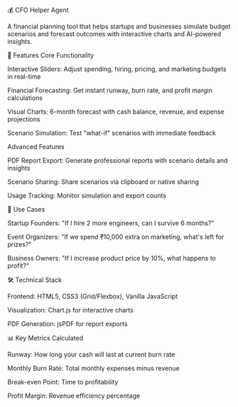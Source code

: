 💰 CFO Helper Agent

A financial planning tool that helps startups and businesses simulate budget scenarios and forecast outcomes with interactive charts and AI-powered insights.

🚀 Features
Core Functionality

Interactive Sliders: Adjust spending, hiring, pricing, and marketing budgets in real-time

Financial Forecasting: Get instant runway, burn rate, and profit margin calculations

Visual Charts: 6-month forecast with cash balance, revenue, and expense projections

Scenario Simulation: Test "what-if" scenarios with immediate feedback

Advanced Features

PDF Report Export: Generate professional reports with scenario details and insights

Scenario Sharing: Share scenarios via clipboard or native sharing

Usage Tracking: Monitor simulation and export counts

🎯 Use Cases

Startup Founders: "If I hire 2 more engineers, can I survive 6 months?"

Event Organizers: "If we spend ₹10,000 extra on marketing, what's left for prizes?"

Business Owners: "If I increase product price by 10%, what happens to profit?"

🛠 Technical Stack

Frontend: HTML5, CSS3 (Grid/Flexbox), Vanilla JavaScript

Visualization: Chart.js for interactive charts

PDF Generation: jsPDF for report exports

📊 Key Metrics Calculated

Runway: How long your cash will last at current burn rate

Monthly Burn Rate: Total monthly expenses minus revenue

Break-even Point: Time to profitability

Profit Margin: Revenue efficiency percentage
